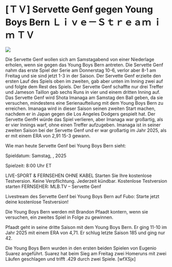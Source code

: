 # [ＴＶ] Servette Genf gegen Young Boys Bern Ｌｉｖｅ－Ｓｔｒｅａｍ ｉｍ ＴＶ  
  
  
[![](https://i.imgur.com/qSNzIqt.png)](https://movie.rssnews.media/BkAZOYmjt.php)  
  
Die Servette Genf wollen sich am Samstagabend von einer Niederlage erholen, wenn sie gegen das Young Boys Bern antreten. Die Servette Genf nahm das erste Spiel der Serie am Donnerstag 10-6, verlor aber 8-1 am Freitag und sie sind jetzt 1-3 in der Saison. Der Servette Genf erzielte den ersten Lauf des Spiels oben im zweiten, gab aber unten im Inning zwei auf und folgte dem Rest des Spiels. Der Servette Genf schaffte nur drei Treffer und Jameson Taillon gab sechs Runs in vier und einem dritten Inning auf. Das Servette Genf wird Shota Imanaga am Samstag den Ball geben, da sie versuchen, mindestens eine Serienaufteilung mit dem Young Boys Bern zu erreichen. Imanaga wird in dieser Saison seinen zweiten Start machen, nachdem er in Japan gegen die Los Angeles Dodgers gespielt hat. Der Servette GenfH würde das Spiel verlieren, aber Imanaga war großartig, als er vier Innings warf, ohne einen Treffer aufzugeben. Imanaga ist in seiner zweiten Saison bei der Servette Genf und er war großartig im Jahr 2025, als er mit einem ERA von 2,91 15-3 gewann.

Wie man heute Servette Genf bei Young Boys Bern sieht:

Spieldatum: Samstag, , 2025

Spielzeit: 8:00 Uhr ET

LIVE-SPORT & FERNSEHEN OHNE KABEL
Starten Sie Ihre kostenlose Testversion. Keine Verpflichtung. Jederzeit kündbar.
Kostenlose Testversion starten
FERNSEHER: MLB.TV – Servette Genf

Livestream des Servette Genf bei Young Boys Bern auf Fubo: Starte jetzt deine kostenlose Testversion!

Die Young Boys Bern werden mit Brandon Pfaadt kontern, wenn sie versuchen, ein zweites Spiel in Folge zu gewinnen.

Pfaadt geht in seine dritte Saison mit dem Young Boys Bern. Er ging 11-10 im Jahr 2025 mit einem ERA von 4,71. Er schlug letzte Saison 185 und ging nur 42.

Die Young Boys Bern wurden in den ersten beiden Spielen von Eugenio Suarez angeführt. Suarez hat beim Sieg am Freitag zwei Homeruns mit zwei Läufen geschlagen und trifft .429 durch zwei Spiele. [wfXSjx]
